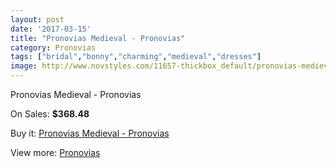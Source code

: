 ```yaml
---
layout: post
date: '2017-03-15'
title: "Pronovias Medieval - Pronovias"
category: Pronovias
tags: ["bridal","bonny","charming","medieval","dresses"]
image: http://www.novstyles.com/11657-thickbox_default/pronovias-medieval-pronovias.jpg
---
```

Pronovias Medieval - Pronovias

On Sales: **$368.48**
<a href="https://www.novstyles.com/en/pronovias/8574-pronovias-medieval-pronovias.html"><amp-img layout="responsive" width="600" height="600" src="//www.novstyles.com/11657-thickbox_default/pronovias-medieval-pronovias.jpg" alt="Pronovias Medieval - Pronovias 0" /></a>

Buy it: [Pronovias Medieval - Pronovias](https://www.novstyles.com/en/pronovias/8574-pronovias-medieval-pronovias.html "Pronovias Medieval - Pronovias")

View more: [Pronovias](https://www.novstyles.com/en/54-pronovias "Pronovias")
